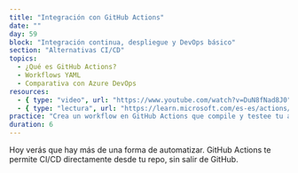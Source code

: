 ```yaml
---
title: "Integración con GitHub Actions"
date: ""
day: 59
block: "Integración continua, despliegue y DevOps básico"
section: "Alternativas CI/CD"
topics:
  - ¿Qué es GitHub Actions?
  - Workflows YAML
  - Comparativa con Azure DevOps
resources:
  - { type: "video", url: "https://www.youtube.com/watch?v=DuN8fNad8J0" }
  - { type: "lectura", url: "https://learn.microsoft.com/es-es/actions/learn-github-actions/introduction-to-github-actions" }
practice: "Crea un workflow en GitHub Actions que compile y testee tu app en cada push."
duration: 6
---
```


Hoy verás que hay más de una forma de automatizar. GitHub Actions te permite CI/CD directamente desde tu repo, sin salir de GitHub.
